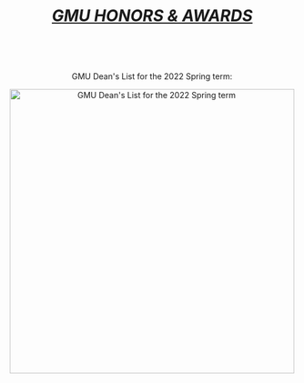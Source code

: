 <head>

<body lang=EN-US style='tab-interval:.5in;word-wrap:break-word'>

<div class=WordSection1>

<h1 align=center style='margin-left:.5pt;text-align:center'>
  <i><u>GMU HONORS & AWARDS<o:p></o:p></u></i>
</h1>

<p class=MsoNormal><o:p>&nbsp;</o:p></p>

<p class=MsoNormal align=center style='text-align:center'><o:p>&nbsp;</o:p></p>

<p class=MsoNormal align=center style='text-align:center'>
  GMU Dean's List for the 2022 Spring term:
</p>

<p class=MsoNormal align=center style='text-align:center'>
  <a href="https://github.com/yourusername/your-repository-name/raw/main/GMU%20Dean%27s%20List%20for%20the%202022%20Spring%20term.png">
    <img src="https://github.com/yourusername/your-repository-name/raw/main/GMU%20Dean%27s%20List%20for%20the%202022%20Spring%20term.png" alt="GMU Dean's List for the 2022 Spring term" style="width: 500px; height: auto;" />
  </a>
</p>

<p class=MsoNormal align=center style='text-align:center'><o:p>&nbsp;</o:p></p>

</div>

</body>
</head>
